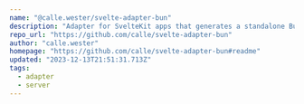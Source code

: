 ```yaml
---
name: "@calle.wester/svelte-adapter-bun"
description: "Adapter for SvelteKit apps that generates a standalone Bun.js server."
repo_url: "https://github.com/calle/svelte-adapter-bun"
author: "calle.wester"
homepage: "https://github.com/calle/svelte-adapter-bun#readme"
updated: "2023-12-13T21:51:31.713Z"
tags: 
  - adapter
  - server
---
```


